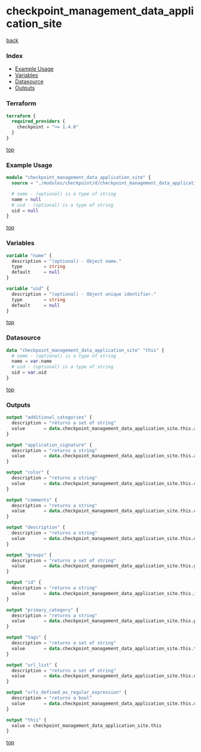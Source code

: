 # checkpoint_management_data_application_site

[back](../checkpoint.md)

### Index

- [Example Usage](#example-usage)
- [Variables](#variables)
- [Datasource](#datasource)
- [Outputs](#outputs)

### Terraform

```terraform
terraform {
  required_providers {
    checkpoint = ">= 1.4.0"
  }
}
```

[top](#index)

### Example Usage

```terraform
module "checkpoint_management_data_application_site" {
  source = "./modules/checkpoint/d/checkpoint_management_data_application_site"

  # name - (optional) is a type of string
  name = null
  # uid - (optional) is a type of string
  uid = null
}
```

[top](#index)

### Variables

```terraform
variable "name" {
  description = "(optional) - Object name."
  type        = string
  default     = null
}

variable "uid" {
  description = "(optional) - Object unique identifier."
  type        = string
  default     = null
}
```

[top](#index)

### Datasource

```terraform
data "checkpoint_management_data_application_site" "this" {
  # name - (optional) is a type of string
  name = var.name
  # uid - (optional) is a type of string
  uid = var.uid
}
```

[top](#index)

### Outputs

```terraform
output "additional_categories" {
  description = "returns a set of string"
  value       = data.checkpoint_management_data_application_site.this.additional_categories
}

output "application_signature" {
  description = "returns a string"
  value       = data.checkpoint_management_data_application_site.this.application_signature
}

output "color" {
  description = "returns a string"
  value       = data.checkpoint_management_data_application_site.this.color
}

output "comments" {
  description = "returns a string"
  value       = data.checkpoint_management_data_application_site.this.comments
}

output "description" {
  description = "returns a string"
  value       = data.checkpoint_management_data_application_site.this.description
}

output "groups" {
  description = "returns a set of string"
  value       = data.checkpoint_management_data_application_site.this.groups
}

output "id" {
  description = "returns a string"
  value       = data.checkpoint_management_data_application_site.this.id
}

output "primary_category" {
  description = "returns a string"
  value       = data.checkpoint_management_data_application_site.this.primary_category
}

output "tags" {
  description = "returns a set of string"
  value       = data.checkpoint_management_data_application_site.this.tags
}

output "url_list" {
  description = "returns a set of string"
  value       = data.checkpoint_management_data_application_site.this.url_list
}

output "urls_defined_as_regular_expression" {
  description = "returns a bool"
  value       = data.checkpoint_management_data_application_site.this.urls_defined_as_regular_expression
}

output "this" {
  value = checkpoint_management_data_application_site.this
}
```

[top](#index)